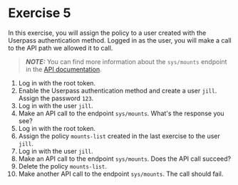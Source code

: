 # Exercise 5

In this exercise, you will assign the policy to a user created with the Userpass authentication method. Logged in as the user, you will make a call to the API path we allowed it to call.

> **_NOTE:_** You can find more information about the `sys/mounts` endpoint in the [API documentation](https://developer.hashicorp.com/vault/api-docs/system/mounts).

1. Log in with the root token.
2. Enable the Userpass authentication method and create a user `jill`. Assign the password `123`.
3. Log in with the user `jill`.
4. Make an API call to the endpoint `sys/mounts`. What's the response you see?
5. Log in with the root token.
6. Assign the policy `mounts-list` created in the last exercise to the user `jill`.
7. Log in with the user `jill`.
8. Make an API call to the endpoint `sys/mounts`. Does the API call succeed?
9. Delete the policy `mounts-list`.
10. Make another API call to the endpoint `sys/mounts`. The call should fail.